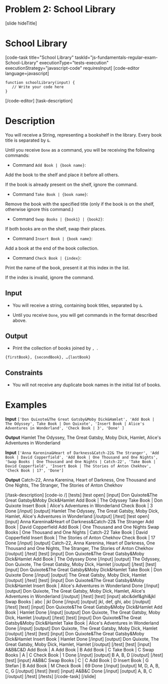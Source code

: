 # Problem 2: School Library

[slide hideTitle]

# School Library

[code-task title="School Library" taskId="js-fundamentals-regular-exam-School-Library" executionType="tests-execution" executionStrategy="javascript-code" requiresInput]
[code-editor language=javascript]
```
function schoolLibrary(input) {
   // Write your code here
}
```
[/code-editor]
[task-description]

# Description

You will receive a String, representing a bookshelf in the library. Every book title is separated by `&`.

Until you receive `Done` as a command, you will be receiving the following commands:

* Command `Add Book | {book name}`: 

Add the book to the shelf and place it before all others.

If the book is already present on the shelf, ignore the command.

* Command `Take Book | {book name}`: 

Remove the book with the specified title (only if the book is on the shelf, otherwise ignore this command.)

* Command `Swap Books | {book1} | {book2}`: 

If both books are on the shelf, swap their places.

* Command `Insert Book | {book name}`: 

Add a book at the end of the book collection. 

* Command `Check Book | {index}`: 

Print the name of the book, present it at this index in the list.

If the index is invalid, ignore the command.


## Input

* You will receive a string, containing book titles, separated by `&`.

* Until you receive `Done`, you will get commands in the format described above.


## Output

* Print the collection of books joined by  `, `.

`{firstBook}, {secondBook}, …{lastBook}`

## Constraints

* You will not receive any duplicate book names in the initial list of books.

# Examples

**Input** 
`['Don Quixote&The Great Gatsby&Moby Dick&Hamlet', 'Add Book | The Odyssey', Take Book | Don Quixote', 'Insert Book | Alice's Adventures in Wonderland', 'Check Book | 3', 'Done' ]`

**Output**
Hamlet
The Odyssey, The Great Gatsby, Moby Dick, Hamlet, Alice's Adventures in Wonderland

**Input**
`['Anna Karenina&Heart of Darkness&Catch-22& The Stranger', 'Add Book | David Copperfield', 'Add Book | One Thousand and One Nights', 'Swap Books | One Thousand and One Nights | Catch-22', 'Take Book | David Copperfield', 'Insert Book | The Stories of Anton Chekhov', 'Check Book | 17', 'Done']`

**Output**
Catch-22, Anna Karenina, Heart of Darkness, One Thousand and One Nights,  The Stranger, The Stories of Anton Chekhov 

[/task-description]
[code-io /]
[tests]
[test open]
[input]
Don Quixote&The Great Gatsby&Moby Dick&Hamlet
Add Book \| The Odyssey
Take Book \| Don Quixote
Insert Book \| Alice's Adventures in Wonderland
Check Book \| 3
Done
[/input]
[output]
Hamlet
The Odyssey, The Great Gatsby, Moby Dick, Hamlet, Alice's Adventures in Wonderland
[/output]
[/test]
[test open]
[input]
Anna Karenina&Heart of Darkness&Catch-22& The Stranger
Add Book \| David Copperfield
Add Book \| One Thousand and One Nights
Swap Books \| One Thousand and One Nights \| Catch-22
Take Book \| David Copperfield
Insert Book \| The Stories of Anton Chekhov
Check Book \| 17
Done
[/input]
[output]
Catch-22, Anna Karenina, Heart of Darkness, One Thousand and One Nights,  The Stranger, The Stories of Anton Chekhov
[/output]
[/test]
[test]
[input]
Don Quixote&The Great Gatsby&Moby Dick&Hamlet
Add Book \| The Odyssey
Done
[/input]
[output]
The Odyssey, Don Quixote, The Great Gatsby, Moby Dick, Hamlet
[/output]
[/test]
[test]
[input]
Don Quixote&The Great Gatsby&Moby Dick&Hamlet
Take Book \| Don Quixote
Done
[/input]
[output]
The Great Gatsby, Moby Dick, Hamlet
[/output]
[/test]
[test]
[input]
Don Quixote&The Great Gatsby&Moby Dick&Hamlet
Insert Book \| Alice's Adventures in Wonderland
Done
[/input]
[output]
Don Quixote, The Great Gatsby, Moby Dick, Hamlet, Alice's Adventures in Wonderland
[/output]
[/test]
[test]
[input]
abc&def&ghi&jkl
Swap Books \| abc \| jkl
Done
[/input]
[output]
jkl, def, ghi, abc
[/output]
[/test]
[test]
[input]
Don Quixote&The Great Gatsby&Moby Dick&Hamlet
Add Book \| Hamlet
Done
[/input]
[output]
Don Quixote, The Great Gatsby, Moby Dick, Hamlet
[/output]
[/test]
[test]
[input]
Don Quixote&The Great Gatsby&Moby Dick&Hamlet
Take Book \| Alice's Adventures in Wonderland
Done
[/input]
[output]
Don Quixote, The Great Gatsby, Moby Dick, Hamlet
[/output]
[/test]
[test]
[input]
Don Quixote&The Great Gatsby&Moby Dick&Hamlet
Insert Book \| Hamlet
Done
[/input]
[output]
Don Quixote, The Great Gatsby, Moby Dick, Hamlet, Hamlet
[/output]
[/test]
[test]
[input]
A&B&C&D
Add Book \| A
Add Book \| B
Add Book \| C
Take Book \| C
Swap Books \| A \| C
Check Book \| 1
Done
[/input]
[output]
B
A, B, D
[/output]
[/test]
[test]
[input]
A&B&C
Swap Books \| C \| C
Add Book \| D
Insert Book \| G
Stefan \| B
Add Book \| M
Check Book \| 69
Done
[/input]
[output]
M, D, A, B, C, G
[/output]
[/test]
[test]
[input]
A&B&C
Done
[/input]
[output]
A, B, C
[/output]
[/test]
[/tests]
[/code-task]
[/slide]